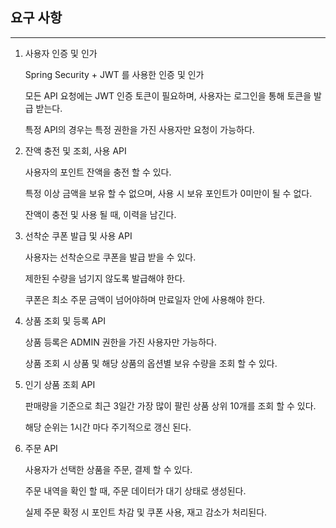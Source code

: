 ## 요구 사항

--- 
1. 사용자 인증 및 인가

    Spring Security + JWT 를 사용한 인증 및 인가
   
    모든 API 요청에는 JWT 인증 토큰이 필요하며, 사용자는 로그인을 통해 토큰을 발급 받는다.

    특정 API의 경우는 특정 권한을 가진 사용자만 요청이 가능하다.

2. 잔액 충전 및 조회, 사용 API
    
    사용자의 포인트 잔액을 충전 할 수 있다.
    
    특정 이상 금액을 보유 할 수 없으며, 사용 시 보유 포인트가 0미만이 될 수 없다.
   
    잔액이 충전 및 사용 될 때, 이력을 남긴다.

3. 선착순 쿠폰 발급 및 사용 API
   
    사용자는 선착순으로 쿠폰을 발급 받을 수 있다.
    
    제한된 수량을 넘기지 않도록 발급해야 한다.
    
    쿠폰은 최소 주문 금액이 넘어야하며 만료일자 안에 사용해야 한다.

4. 상품 조회 및 등록 API
    
    상품 등록은 ADMIN 권한을 가진 사용자만 가능하다.
    
    상품 조회 시 상품 및 해당 상품의 옵션별 보유 수량을 조회 할 수 있다.
    
5. 인기 상품 조회 API
   
    판매량을 기준으로 최근 3일간 가장 많이 팔린 상품 상위 10개를 조회 할 수 있다.
    
    해당 순위는 1시간 마다 주기적으로 갱신 된다.

6. 주문 API
    
    사용자가 선택한 상품을 주문, 결제 할 수 있다.
    
    주문 내역을 확인 할 때, 주문 데이터가 대기 상태로 생성된다.
    
    실제 주문 확정 시 포인트 차감 및 쿠폰 사용, 재고 감소가 처리된다.
    
    